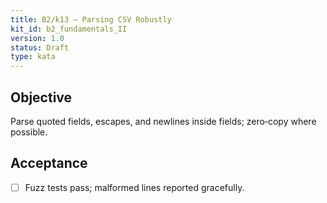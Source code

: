 ```yaml
---
title: B2/k13 — Parsing CSV Robustly
kit_id: b2_fundamentals_II
version: 1.0
status: Draft
type: kata
---
```

## Objective
Parse quoted fields, escapes, and newlines inside fields; zero‑copy where possible.
## Acceptance
- [ ] Fuzz tests pass; malformed lines reported gracefully.